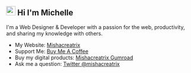 ## <img src="https://media.giphy.com/media/hvRJCLFzcasrR4ia7z/giphy.gif" width="25px"> Hi I'm Michelle


I'm a Web Designer & Developer with a passion for the web, productivity, and sharing my knowledge with others.

- My Website: [Mishacreatrix](https://mishacreatrix.com/)
- Support Me: [Buy Me A Coffee](https://www.buymeacoffee.com/mishacreatrix)
- Buy my digital products: [Mishacreatrix Gumroad](https://gumroad.com/mishacreatrix)
- Ask me a question: [Twitter @mishacreatrix](https://twitter.com/MishaCreatrix)

<script type="text/javascript" src="https://cdnjs.buymeacoffee.com/1.0.0/button.prod.min.js" data-name="bmc-button" data-slug="mishacreatrix" data-color="#FFDD00" data-emoji=""  data-font="Inter" data-text="Buy me a coffee" data-outline-color="#000000" data-font-color="#000000" data-coffee-color="#ffffff" ></script>